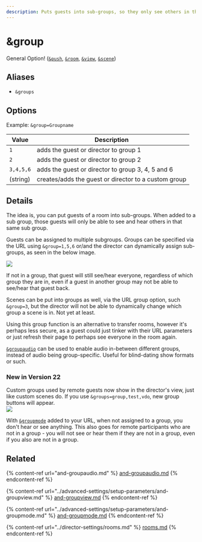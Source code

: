 ```yaml
---
description: Puts guests into sub-groups, so they only see others in the same group
---
```


# \&group

General Option! ([`&push`](../source-settings/push.md), [`&room`](room.md), [`&view`](../advanced-settings/view-parameters/view.md), [`&scene`](../advanced-settings/view-parameters/scene.md))

## Aliases

* `&groups`

## Options

Example: `&group=Groupname`

| Value     | Description                                          |
| --------- | ---------------------------------------------------- |
| `1`       | adds the guest or director to group 1                |
| `2`       | adds the guest or director to group 2                |
| `3,4,5,6` | adds the guest or director to group 3, 4, 5 and 6    |
| (string)  | creates/adds the guest or director to a custom group |

## Details

The idea is, you can put guests of a room into sub-groups. When added to a sub group, those guests will only be able to see and hear others in that same sub group.&#x20;

Guests can be assigned to multiple subgroups. Groups can be specified via the URL using `&group=1,5,6` or/and the director can dynamically assign sub-groups, as seen in the below image.&#x20;

![](<../.gitbook/assets/image (129).png>)

If not in a group, that guest will still see/hear everyone, regardless of which group they are in, even if a guest in another group may not be able to see/hear that guest back.

Scenes can be put into groups as well, via the URL group option, such `&group=3`, but the director will not be able to dynamically change which group a scene is in. Not yet at least.

Using this group function is an alternative to transfer rooms, however it's perhaps less secure, as a guest could just tinker with their URL parameters or just refresh their page to perhaps see everyone in the room again.

[`&groupaudio`](and-groupaudio.md) can be used to enable audio in-between different groups, instead of audio being group-specific. Useful for blind-dating show formats or such.

### New in Version 22

Custom groups used by remote guests now show in the director's view, just like custom scenes do. If you use `&groups=group,test,vdo`, new group buttons will appear.\
![](<../.gitbook/assets/image (171).png>)

With [`&groupmode`](../advanced-settings/setup-parameters/and-groupmode.md) added to your URL, when not assigned to a group, you don't hear or see anything. This also goes for remote participants who are not in a group - you will not see or hear them if they are not in a group, even if you also are not in a group.

## Related

{% content-ref url="and-groupaudio.md" %}
[and-groupaudio.md](and-groupaudio.md)
{% endcontent-ref %}

{% content-ref url="../advanced-settings/setup-parameters/and-groupview.md" %}
[and-groupview.md](../advanced-settings/setup-parameters/and-groupview.md)
{% endcontent-ref %}

{% content-ref url="../advanced-settings/setup-parameters/and-groupmode.md" %}
[and-groupmode.md](../advanced-settings/setup-parameters/and-groupmode.md)
{% endcontent-ref %}

{% content-ref url="../director-settings/rooms.md" %}
[rooms.md](../director-settings/rooms.md)
{% endcontent-ref %}

